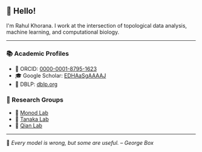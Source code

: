 ## 👋 Hello!

I'm Rahul Khorana. I work at the intersection of topological data analysis, machine learning, and computational biology.

<hr style="margin: 5px 0; border: none; border-top: 0.5px solid #c;" />

### 📚 Academic Profiles

- 🔬 ORCID: [0000-0001-8795-1623](https://orcid.org/0000-0001-8795-1623)  
- 🎓 Google Scholar: [EDHAaSgAAAAJ](https://scholar.google.com/citations?user=EDHAaSgAAAAJ&hl=en)
- 📝 DBLP: [dblp.org](https://dblp.org/pid/386/1952.html)

### 🧪 Research Groups

- 📐 [Monod Lab](https://sites.google.com/view/antheamonod/group)
- 🧬 [Tanaka Lab](https://www.rtanakagroup.com/people)  
- 🔬 [Qian Lab](https://qiangrouppage.lbl.gov/people)

<hr style="margin: 5px 0; border: none; border-top: 0.5px solid #c;" />

<!-- daily-quote -->
📌 *Every model is wrong, but some are useful. – George Box*
